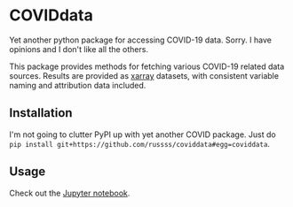 # COVIDdata

Yet another python package for accessing COVID-19 data. Sorry. I have opinions and I don't like all the others.

This package provides methods for fetching various COVID-19 related data sources. Results are provided as [xarray](http://xarray.pydata.org/) datasets, with consistent variable naming and attribution data included.

## Installation

I'm not going to clutter PyPI up with yet another COVID package. Just do `pip install git+https://github.com/russss/coviddata#egg=coviddata`.

## Usage

Check out the [Jupyter notebook](https://nbviewer.jupyter.org/github/russss/coviddata/blob/master/README.ipynb).
